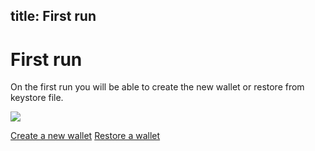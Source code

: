 title: First run
---

# First run

On the first run you will be able to create the new wallet or restore from keystore file.

<img src="/images/first_run_create/first_run_wallet_create_1.png">

<a href="/ui/create_new_wallet.html">Create a new wallet</a>
<a href="/ui/restore_new_wallet.html">Restore a wallet</a>
